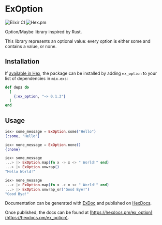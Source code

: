 # ExOption

![Elixir CI](https://github.com/akthrms/ex_option/workflows/Elixir%20CI/badge.svg)
![Hex.pm](https://img.shields.io/hexpm/v/ex_option)

Option/Maybe library inspired by Rust.

This library represents an optional value: every option is either some and contains a value, or none.

## Installation

If [available in Hex](https://hex.pm/docs/publish), the package can be installed by adding `ex_option` to your list of dependencies in `mix.exs`:

```elixir
def deps do
  [
    {:ex_option, "~> 0.1.2"}
  ]
end
```

## Usage

```elixir
iex> some_message = ExOption.some("Hello")
{:some, "Hello"}

iex> none_message = ExOption.none()
{:none}

iex> some_message
...> |> ExOption.map(fn x -> x <> " World!" end)
...> |> ExOption.unwrap()
"Hello World!"

iex> none_message
...> |> ExOption.map(fn x -> x <> " World!" end)
...> |> ExOption.unwrap_or("Good Bye!")
"Good Bye!"
```

Documentation can be generated with [ExDoc](https://github.com/elixir-lang/ex_doc) and published on [HexDocs](https://hexdocs.pm).

Once published, the docs can be found at [https://hexdocs.pm/ex_option](https://hexdocs.pm/ex_option).
